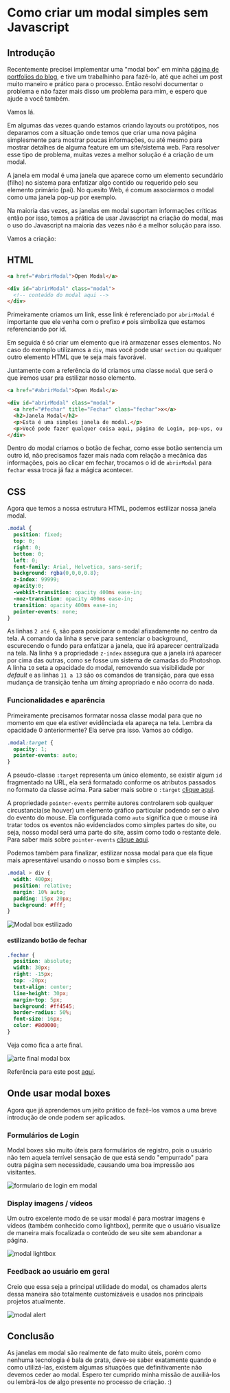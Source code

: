 # Como criar um modal simples sem Javascript

## Introdução

Recentemente precisei implementar uma "modal box" em minha [página de portfolios do blog](http://lucasmaiaesilva.com.br/sobre/), e tive um trabalhinho para fazê-lo, até que achei um post muito maneiro e prático para o processo. Então resolvi documentar o problema e não fazer mais disso um problema para mim, e espero que ajude a você também.

Vamos lá.

Em algumas das vezes quando estamos criando layouts ou protótipos, nos deparamos com a situação onde temos que criar uma nova página simplesmente para mostrar poucas informações, ou até mesmo para mostrar detalhes de alguma feature em um site/sistema web. Para resolver esse tipo de problema, muitas vezes a melhor solução é a criação de um modal.

A janela em modal é uma janela que aparece como um elemento secundário (filho) no sistema para enfatizar algo contido ou requerido pelo seu elemento primário (pai). No quesito Web, é comum associarmos o modal como uma janela pop-up por exemplo.

Na maioria das vezes, as janelas em modal suportam informações críticas então por isso, temos a prática de usar Javascript na criação do modal, mas o uso do Javascript na maioria das vezes não é a melhor solução para isso.

Vamos a criação:

## HTML

```html
<a href="#abrirModal">Open Modal</a>

<div id="abrirModal" class="modal">
  <!-- conteúdo do modal aqui -->
</div>
```

Primeiramente criamos um link, esse link é referenciado por `abrirModal` é importante que ele venha com o prefixo `#` pois simboliza que estamos referenciando por id. 

Em seguida é só criar um elemento que irá armazenar esses elementos. No caso do exemplo utilizamos a `div`, mas você pode usar `section` ou qualquer outro elemento HTML que te seja mais favorável.

Juntamente com a referência do id criamos uma classe `modal` que será o que iremos usar pra estilizar nosso elemento.

```html
<a href="#abrirModal">Open Modal</a>

<div id="abrirModal" class="modal">
  <a href="#fechar" title="Fechar" class="fechar">x</a>
  <h2>Janela Modal</h2>
  <p>Esta é uma simples janela de modal.</p>
  <p>Você pode fazer qualquer coisa aqui, página de Login, pop-ups, ou formulários</p>
</div>
```

Dentro do modal criamos o botão de fechar, como esse botão sentencia um outro id, não precisamos fazer mais nada com relação a mecânica das informações, pois ao clicar em fechar, trocamos o id de `abrirModal` para `fechar` essa troca já faz a mágica acontecer.

## CSS

Agora que temos a nossa estrutura HTML, podemos estilizar nossa janela modal.

```css
.modal {
  position: fixed;
  top: 0;
  right: 0;
  bottom: 0;
  left: 0;
  font-family: Arial, Helvetica, sans-serif;
  background: rgba(0,0,0,0.8);
  z-index: 99999;
  opacity:0;
  -webkit-transition: opacity 400ms ease-in;
  -moz-transition: opacity 400ms ease-in;
  transition: opacity 400ms ease-in;
  pointer-events: none;
}
```

As linhas `2 até 6`, são para posicionar o modal afixadamente no centro da tela. A comando da linha `8` serve para sentenciar o background, escurecendo o fundo para enfatizar a janela, que irá aparecer centralizada na tela. Na linha `9` a propriedade `z-index` assegura que a janela irá aparecer por cima das outras, como se fosse um sistema de camadas do Photoshop. A linha `10` seta a opacidade do modal, removendo sua visibilidade por *default* e as linhas `11 a 13` são os comandos de transição, para que essa mudança de transição tenha um *timing* apropriado e não ocorra do nada.


### Funcionalidades e aparência

Primeiramente precisamos formatar nossa classe modal para que no momento em que ela estiver evidênciada ela apareça na tela. Lembra da opacidade 0 anteriormente? Ela serve pra isso. Vamos ao código.

```css
.modal:target {
  opacity: 1;
  pointer-events: auto;
}
```

A pseudo-classe `:target` representa um único elemento, se existir algum `id` fragmentado na URL, ela será formatado conforme os atributos passados no formato da classe acima. Para saber mais sobre o `:target` [clique aqui](https://developer.mozilla.org/pt-BR/docs/Web/CSS/%3Atarget).

A propriedade `pointer-events` permite autores controlarem sob qualquer circustancia(se houver) um elemento gráfico particular podendo ser o alvo do evento do mouse. Ela configurada como `auto` significa que o mouse irá tratar todos os eventos não evidenciados como simples partes do site, ou seja, nosso modal será uma parte do site, assim como todo o restante dele. Para saber mais sobre `pointer-events` [clique aqui](https://developer.mozilla.org/pt-BR/docs/Web/CSS/pointer-events).

Podemos também para finalizar, estilizar nossa modal para que ela fique mais apresentável usando o nosso bom e simples `css`.

```css
.modal > div {
  width: 400px;
  position: relative;
  margin: 10% auto;
  padding: 15px 20px;
  background: #fff;
}
```

![Modal box estilizado](/posts/criando-modal/modal-estilizado.png)

#### estilizando botão de fechar

```css
.fechar {
  position: absolute;
  width: 30px;
  right: -15px;
  top: -20px;
  text-align: center;
  line-height: 30px;
  margin-top: 5px;
  background: #ff4545;
  border-radius: 50%;
  font-size: 16px;
  color: #8d0000;
}
```


Veja como fica a arte final.

![arte final modal box](/posts/criando-modal/arte-final.png)

Referência para este post [aqui](http://www.webdesignerdepot.com/2012/10/creating-a-modal-window-with-html5-and-css3/).

## Onde usar modal boxes

Agora que já aprendemos um jeito prático de fazê-los vamos a uma breve introdução de onde podem ser aplicados.

### Formulários de Login

Modal boxes são muito úteis para formulários de registro, pois o usuário não tem aquela terrível sensação de que está sendo "empurrado" para outra página sem necessidade, causando uma boa impressão aos visitantes.

![formulario de login em modal](/posts/criando-modal/modal_login.png)

### Display imagens / vídeos

Um outro excelente modo de se usar modal é para mostrar imagens e vídeos (também conhecido como lightbox), permite que o usuário visualize de maneira mais focalizada o conteúdo de seu site sem abandonar a página.

![modal lightbox](/posts/criando-modal/modal_lightbox.png)

### Feedback ao usuário em geral

Creio que essa seja a principal utilidade do modal, os chamados alerts dessa maneira são totalmente customizáveis e usados nos principais projetos atualmente.

![modal alert](/posts/criando-modal/modal_alerts.png)

## Conclusão

As janelas em modal são realmente de fato muito úteis, porém como nenhuma tecnologia é bala de prata, deve-se saber exatamente quando e como utilizá-las, existem algumas situações que definitivamente não devemos ceder ao modal. Espero ter cumprido minha missão de auxiliá-los ou lembrá-los de algo presente no processo de criação. :)